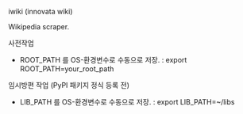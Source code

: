iwiki (innovata wiki)


Wikipedia scraper.


사전작업
- ROOT_PATH 를 OS-환경변수로 수동으로 저장.
: export ROOT_PATH=your_root_path

임시방편 작업 (PyPI 패키지 정식 등록 전)
- LIB_PATH 를 OS-환경변수로 수동으로 저장.
: export LIB_PATH=~/libs
